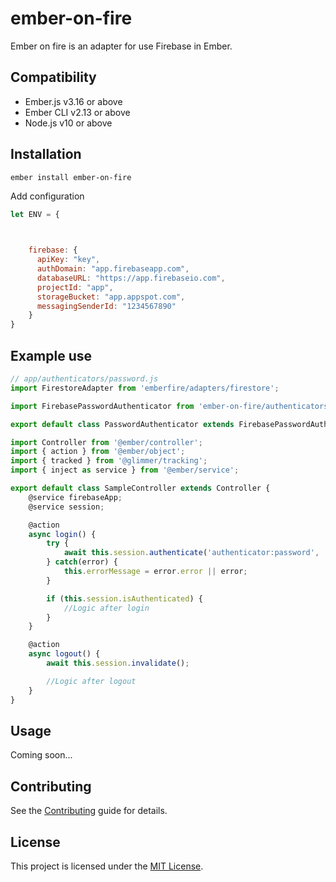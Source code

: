 ember-on-fire
==============================================================================

Ember on fire is an adapter for use Firebase in Ember.


Compatibility
------------------------------------------------------------------------------

* Ember.js v3.16 or above
* Ember CLI v2.13 or above
* Node.js v10 or above


Installation
------------------------------------------------------------------------------

```
ember install ember-on-fire
```

Add configuration

```js
let ENV = {

    

    firebase: {
      apiKey: "key",
      authDomain: "app.firebaseapp.com",
      databaseURL: "https://app.firebaseio.com",
      projectId: "app",
      storageBucket: "app.appspot.com",
      messagingSenderId: "1234567890"
    }
}
```

Example use
------------------------------------------------------------------------------
```js
// app/authenticators/password.js
import FirestoreAdapter from 'emberfire/adapters/firestore';

import FirebasePasswordAuthenticator from 'ember-on-fire/authenticators/firebase-password';

export default class PasswordAuthenticator extends FirebasePasswordAuthenticator {}
```

```js
import Controller from '@ember/controller';
import { action } from '@ember/object';
import { tracked } from '@glimmer/tracking';
import { inject as service } from '@ember/service';

export default class SampleController extends Controller {
    @service firebaseApp;
    @service session;

    @action
    async login() {
        try {
            await this.session.authenticate('authenticator:password', 'gianluca.tomasino@gmail.com', 'password');
        } catch(error) {
            this.errorMessage = error.error || error;
        }

        if (this.session.isAuthenticated) {
            //Logic after login
        }
    }

    @action
    async logout() {
        await this.session.invalidate();

        //Logic after logout      
    }
}
```

Usage
------------------------------------------------------------------------------

Coming soon...


Contributing
------------------------------------------------------------------------------

See the [Contributing](CONTRIBUTING.md) guide for details.


License
------------------------------------------------------------------------------

This project is licensed under the [MIT License](LICENSE.md).
